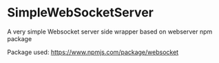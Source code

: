 # SimpleWebSocketServer
A very simple Websocket server side wrapper based on webserver npm package

Package used: https://www.npmjs.com/package/websocket

